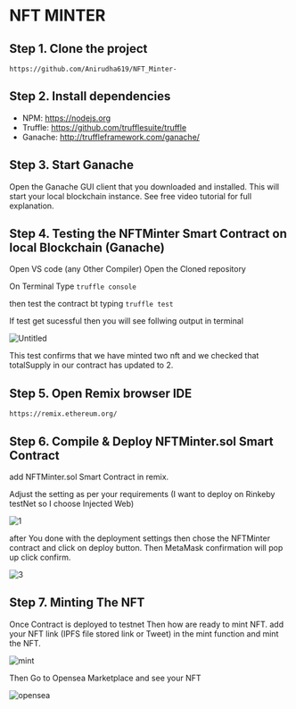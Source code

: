 # NFT MINTER

## Step 1. Clone the project
`https://github.com/Anirudha619/NFT_Minter-`

## Step 2. Install dependencies
- NPM: https://nodejs.org
- Truffle: https://github.com/trufflesuite/truffle
- Ganache: http://truffleframework.com/ganache/

## Step 3. Start Ganache
Open the Ganache GUI client that you downloaded and installed. This will start your local blockchain instance. See free video tutorial for full explanation.

## Step 4. Testing the NFTMinter Smart Contract on local Blockchain (Ganache)
Open VS code (any Other Compiler) 
Open the Cloned repository

On Terminal Type `truffle console`

then test the contract bt typing `truffle test`

If test get sucessful then you will see follwing output in terminal

![Untitled](https://user-images.githubusercontent.com/92630647/148551366-4a553543-c5d6-4a3f-8f0d-7845a1be658a.png)

This test confirms that we have minted two nft and we checked that totalSupply in our contract has updated to 2.



## Step 5. Open Remix browser IDE
`https://remix.ethereum.org/`

## Step 6. Compile & Deploy NFTMinter.sol Smart Contract
add NFTMinter.sol Smart Contract in remix.

Adjust the setting as per your requirements (I want to deploy on Rinkeby testNet so I choose Injected Web) 

![1](https://user-images.githubusercontent.com/92630647/148549816-6468c9af-68c9-45ff-af89-7d0b8c66fc1a.png)

after You done with the deployment settings then chose the NFTMinter contract and click on deploy button.
Then MetaMask confirmation will pop up click confirm.


![3](https://user-images.githubusercontent.com/92630647/148550204-c86755a0-eeef-4ed1-b19e-2cbbfc8dc272.png)


## Step 7. Minting The NFT

Once Contract is deployed to testnet Then how are ready to mint NFT.
add your NFT link (IPFS file stored link or Tweet) in the mint function and mint the NFT.


![mint](https://user-images.githubusercontent.com/92630647/148552861-dd00a5d3-7f47-49d8-bf92-9d7e682ff3d6.png)

Then Go to Opensea Marketplace and see your NFT 

![opensea](https://user-images.githubusercontent.com/92630647/148553269-9ece2007-7d78-4236-8ab0-292763b26dec.png)


